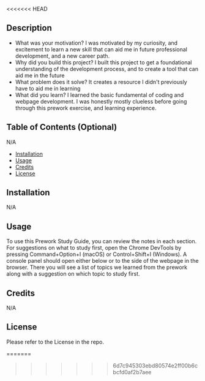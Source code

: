 
<<<<<<< HEAD
## Description



- What was your motivation? I was motivated by my curiosity, and excitement to learn a new skill that can aid me in future professional development, and a new career path. 
- Why did you build this project? I built this project to get a foundational understanding of the development process, and to create a tool that can aid me in the future
- What problem does it solve? It creates a resource I didn't previously have to aid me in learning
- What did you learn? I learned the basic fundamental of coding and webpage development. I was honestly mostly clueless before going through this prework exercise, and learning experience. 

## Table of Contents (Optional)

N/A

- [Installation](#installation) 
- [Usage](#usage) 
- [Credits](#credits) 
- [License](#license) 

## Installation

N/A

## Usage
To use this Prework Study Guide, you can review the notes in each section. For suggestions on what to study first, open the Chrome DevTools by pressing Command+Option+I (macOS) or Control+Shift+I (Windows). A console panel should open either below or to the side of the webpage in the browser. There you will see a list of topics we learned from the prework along with a suggestion on which topic to study first.


## Credits
N/A

## License

Please refer to the License in the repo.

=======
>>>>>>> 6d7c945303ebd80574e2ff00b6cbcfd0af2b7aee

